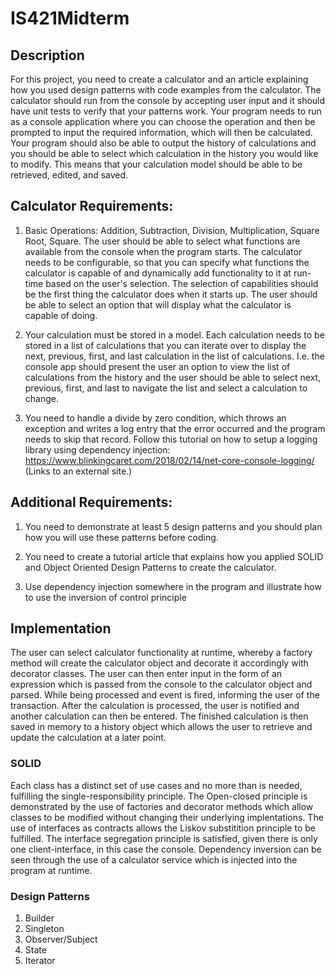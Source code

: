 # IS421Midterm

## Description

For this project, you need to create a calculator and an article explaining how you used design patterns with code examples from the calculator.  The calculator should run from the console by accepting user input and it should have unit tests to verify that your patterns work.  Your program needs to run as a console application where you can choose the operation and then be prompted to input the required information, which will then be calculated.  Your program should also be able to output the history of calculations and you should be able to select which calculation in the history you would like to modify.  This means that your calculation model should be able to be retrieved, edited, and saved.

## Calculator Requirements:

1.  Basic Operations: Addition, Subtraction, Division, Multiplication, Square Root, Square.  The user should be able to select what functions are available from the console when the program starts.  The calculator needs to be configurable, so that you can specify what functions the calculator is capable of and dynamically add functionality to it at run-time based on the user's selection.  The selection of capabilities should be the first thing the calculator does when it starts up.   The user should be able to select an option that will display what the calculator is capable of doing.

2.  Your calculation must be stored in a model.  Each calculation needs to be stored in a list of calculations that you can iterate over to display the next, previous, first, and last calculation in the list of calculations.  I.e. the console app should present the user an option to view the list of calculations from the history and the user should be able to select next, previous, first, and last to navigate the list and select a calculation to change.  

3.  You need to handle a divide by zero condition, which throws an exception and writes a log entry that the error occurred and the program needs to skip that record.  Follow this tutorial on how to setup a logging library using dependency injection: https://www.blinkingcaret.com/2018/02/14/net-core-console-logging/ (Links to an external site.)

## Additional Requirements:

1.  You need to demonstrate at least 5 design patterns and you should plan how you will use these patterns before coding.

2.  You need to create a tutorial article that explains how you applied SOLID and Object Oriented Design Patterns to create the calculator.

3.  Use dependency injection somewhere in the program and illustrate how to use the inversion of control principle 

## Implementation

The user can select calculator functionality at runtime, whereby a factory method will create the calculator object and decorate it accordingly with decorator classes. The user can then enter input in the form of an expression which is passed from the console to the calculator object and parsed. While being processed and event is fired, informing the user of the transaction. After the calculation is processed, the user is notified and another calculation can then be entered. The finished calculation is then saved in memory to a history object which allows the user to retrieve and update the calculation at a later point. 

### SOLID 

Each class has a distinct set of use cases and no more than is needed, fulfilling the single-responsibility principle. The Open-closed principle is demonstrated by the use of factories and decorator methods which allow classes to be modified without changing their underlying implentations. The use of interfaces as contracts allows the Liskov substitition principle to be fulfilled. The interface segregation principle is satisfied, given there is only one client-interface, in this case the console. Dependency inversion can be seen through the use of a calculator service which is injected into the program at runtime.

### Design Patterns 

1. Builder
2. Singleton
3. Observer/Subject
4. State
5. Iterator

 